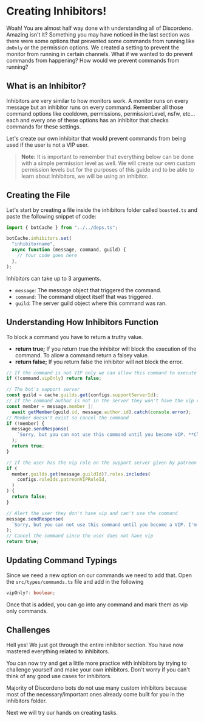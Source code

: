 # Creating Inhibitors!

Woah! You are almost half way done with understanding all of Discordeno. Amazing
isn't it? Something you may have noticed in the last section was there were some
options that prevented some commands from running like `dmOnly` or the
permission options. We created a setting to prevent the monitor from running in
certain channels. What if we wanted to do prevent commands from happening? How
would we prevent commands from running?

## What is an Inhibitor?

Inhibitors are very similar to how monitors work. A monitor runs on every
message but an inhibitor runs on every command. Remember all those command
options like cooldown, permissions, permissionLevel, nsfw, etc... each and every
one of these options has an inhibitor that checks commands for these settings.

Let's create our own inhibitor that would prevent commands from being used if
the user is not a VIP user.

> **Note:** It is important to remember that everything below can be done with a
> simple permission level as well. We will create our own custom permission
> levels but for the purposes of this guide and to be able to learn about
> Inhibitors, we will be using an inhibitor.

## Creating the File

Let's start by creating a file inside the inhibitors folder called `boosted.ts`
and paste the following snippet of code:

```ts
import { botCache } from "../../deps.ts";

botCache.inhibitors.set(
  "inhibitorname",
  async function (message, command, guild) {
    // Your code goes here
  },
);
```

Inhibitors can take up to 3 arguments.

- `message`: The message object that triggered the command.
- `command`: The command object itself that was triggered.
- `guild`: The server guild object where this command was ran.

## Understanding How Inhibitors Function

To block a command you have to return a truthy value.

- **return true;** If you return true the inhibitor will block the execution of
  the command. To allow a command return a falsey value.
- **return false;** If you return false the inhibitor will not block the error.

```ts
// If the command is not VIP only we can allow this command to execute
if (!command.vipOnly) return false;

// The bot's support server
const guild = cache.guilds.get(configs.supportServerId);
// If the command author is not in the server they won't have the vip role
const member = message.member ||
  await getMember(guild.id, message.author.id).catch(console.error);
// Member doesn't exist so cancel the command
if (!member) {
  message.sendResponse(
    `Sorry, but you can not use this command until you become VIP. **Close the IRIS!!!**`,
  );
  return true;
}

// If the user has the vip role on the support server given by patreon allow the command
if (
  member.guilds.get(message.guildId)?.roles.includes(
    configs.roleIds.patreonVIPRoleId,
  )
) {
  return false;
}

// Alert the user they don't have vip and can't use the command
message.sendResponse(
  `Sorry, but you can not use this command until you become a VIP. I'm sorry, Teal'c. We'll go to Disneyland next year. I promise.`,
);
// Cancel the command since the user does not have vip
return true;
```

## Updating Command Typings

Since we need a new option on our commands we need to add that. Open the
`src/types/commands.ts` file and add in the following

```ts
vipOnly?: boolean;
```

Once that is added, you can go into any command and mark them as vip only
commands.

## Challenges

Hell yes! We just got through the entire inhibitor section. You have now
mastered everything related to inhibitors.

You can now try and get a little more practice with inhibitors by trying to
challenge yourself and make your own inhibitors. Don't worry if you can't think
of any good use cases for inhibitors.

Majority of Discordeno bots do not use many custom inhibitors because most of
the necessary/important ones already come built for you in the inhibitors
folder.

Next we will try our hands on creating tasks.
